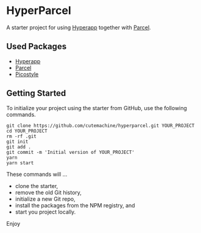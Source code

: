 # HyperParcel

A starter project for using [Hyperapp](https://hyperapp.js.org/) together with [Parcel](https://parceljs.org/).


## Used Packages

- [Hyperapp](https://hyperapp.js.org "HyperApp Library")
- [Parcel](https://parceljs.org "Parcel, Zero Config Bundler")
- [Picostyle](https://github.com/picostyle/picostyle "Picostyle, Ultra Small CSS-IN-JS Library")


## Getting Started

To initialize your project using the starter from GitHub, use the following commands.

    git clone https://github.com/cutemachine/hyperparcel.git YOUR_PROJECT
    cd YOUR_PROJECT
    rm -rf .git
    git init
    git add .
    git commit -m 'Initial version of YOUR_PROJECT'
    yarn
    yarn start

These commands will …

- clone the starter,
- remove the old Git history,
- initialize a new Git repo,
- install the packages from the NPM registry, and
- start you project locally.

Enjoy
